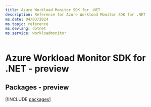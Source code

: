 ```yaml
---
title: Azure Workload Monitor SDK for .NET
description: Reference for Azure Workload Monitor SDK for .NET
ms.date: 04/03/2024
ms.topic: reference
ms.devlang: dotnet
ms.service: workloadmonitor
---
```

# Azure Workload Monitor SDK for .NET - preview
## Packages - preview
[!INCLUDE [packages](workload-monitor-index.md)]